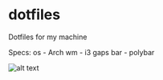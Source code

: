 # dotfiles
Dotfiles for my machine

Specs:
os - Arch
wm - i3 gaps
bar - polybar

![alt text](http://masonc.co/uploads/scrot.png)

